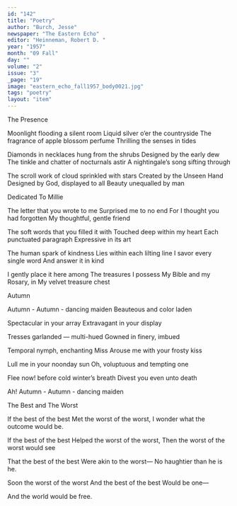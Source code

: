 ```yaml
---
id: "142"
title: "Poetry"
author: "Burch, Jesse"
newspaper: "The Eastern Echo"
editor: "Heinneman, Robert D. "
year: "1957"
month: "09 Fall"
day: ""
volume: "2"
issue: "3"
_page: "19"
image: "eastern_echo_fall1957_body0021.jpg"
tags: "poetry"
layout: "item"
---
```

The Presence 

Moonlight flooding a silent room
Liquid silver o’er the countryside
The fragrance of apple blossom perfume
Thrilling the senses in tides

Diamonds in necklaces hung from the shrubs
Designed by the early dew
The tinkle and chatter of nocturnals astir
A nightingale’s song sifting through

The scroll work of cloud sprinkled with stars
Created by the Unseen Hand
Designed by God, displayed to all
Beauty unequalled by man

Dedicated To Millie

The letter that you wrote to me
Surprised me to no end
For I thought you had forgotten
My thoughtful, gentle friend

The soft words that you filled it with
Touched deep within my heart
Each punctuated paragraph
Expressive in its art

The human spark of kindness
Lies within each lilting line
I savor every single word
And answer it in kind

I gently place it here among
The treasures I possess
My Bible and my Rosary, in
My velvet treasure chest

Autumn

Autumn - Autumn - dancing maiden
Beauteous and color laden

Spectacular in your array
Extravagant in your display

Tresses garlanded — multi-hued
Gowned in finery, imbued

Temporal nymph, enchanting Miss
Arouse me with your frosty kiss

Lull me in your noonday sun
Oh, voluptuous and tempting one

Flee now! before cold winter’s breath
Divest you even unto death

Ah! Autumn - Autumn - dancing maiden

The Best and The Worst

If the best of the best
Met the worst of the worst,
I wonder what the outcome would be.

If the best of the best
Helped the worst of the worst,
Then the worst of the worst would see

That the best of the best
Were akin to the worst—
No haughtier than he is he.

Soon the worst of the worst
And the best of the best
Would be one—

And the world would be free.
